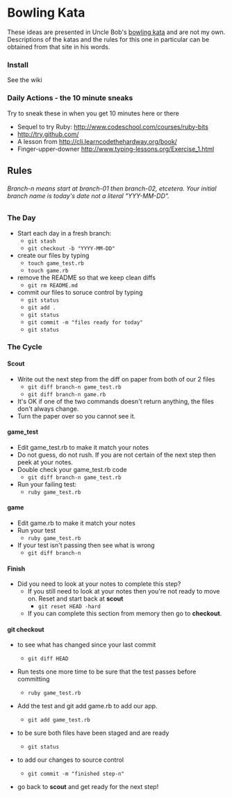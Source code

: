 Bowling Kata
====

These ideas are presented in Uncle Bob's [bowling kata](http://butunclebob.com/ArticleS.UncleBob.TheBowlingGameKata) and are not my own. Descriptions of the katas and the rules for this one in particular can be obtained from that site in his words.
### Install

See the wiki

### Daily Actions - the 10 minute sneaks
Try to sneak these in when you get 10 minutes here or there
* Sequel to try Ruby: http://www.codeschool.com/courses/ruby-bits
* http://try.github.com/
* A lesson from http://cli.learncodethehardway.org/book/
* Finger-upper-downer http://www.typing-lessons.org/Exercise_1.html


## Rules
###### Branch-n means start at branch-01 then branch-02, etcetera. Your initial branch name is today's date not a literal "YYY-MM-DD".


### The Day
* Start each day in a fresh branch: 
    * `git stash`
    * `git checkout -b "YYYY-MM-DD"`
* create our files by typing
    * `touch game_test.rb`
    * `touch game.rb`
* remove the README so that we keep clean diffs
   * `git rm README.md`
* commit our files to soruce control by typing
    * `git status`  
    * `git add .`
    * `git status`
    * `git commit -m "files ready for today"`
    * `git status`

### The Cycle

#### Scout
* Write out the next step from the diff on paper from both of our 2 files
    * `git diff branch-n game_test.rb`
    * `git diff branch-n game.rb`
* It's OK if one of the two commands doesn't return anything, the files don't always change. 
* Turn the paper over so you cannot see it. 

#### game_test
* Edit game_test.rb to make it match your notes
* Do not guess, do not rush. If you are not certain of the next step then peek at your notes.
* Double check your game_test.rb code
    * `git diff branch-n game_test.rb`
* Run your failing test:
    * `ruby game_test.rb`

#### game
* Edit game.rb to make it match your notes
* Run your test
    * `ruby game_test.rb`
* If your test isn't passing then see what is wrong 
    * `git diff branch-n`

#### Finish
* Did you need to look at your notes to complete this step?
    * If you still need to look at your notes then you're not ready to move on. Reset and start back at **scout** 
        * `git reset HEAD -hard`
    * If you can complete this section from memory then go to **checkout**.

#### git checkout

* to see what has changed since your last commit
    * `git diff HEAD`
* Run tests one more time to be sure that the test passes before committing
    * `ruby game_test.rb`
* Add the test and git add game.rb to add our app.
    * `git add game_test.rb`
* to be sure both files have been staged and are ready
    * `git status` 
* to add our changes to source control
    * `git commit -m "finished step-n"`

* go back to **scout** and get ready for the next step!
